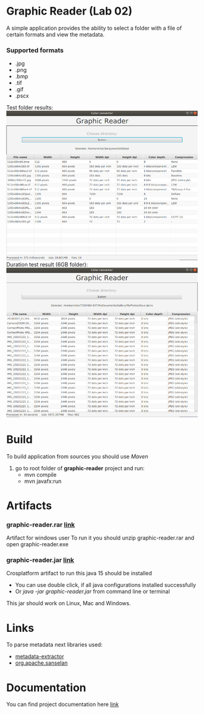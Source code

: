 # Graphic Reader (Lab 02)
A simple application provides the ability to select a folder with a file of certain formats and view the metadata.
### Supported formats
* .jpg
* .png
* .bmp
* .tif
* .gif
* .pscx

Test folder results:
![](https://github.com/ViktorHi/kg-lab02/blob/master/doc/img/test.png)
Duration test result (6GB folder):
![](https://github.com/ViktorHi/kg-lab02/blob/master/doc/img/duration.png)
# Build 
To build application from sources you should use *Maven* 

1. go to root folder of **graphic-reader** project and run: 
    * mvn compile
    * mvn javafx:run

# Artifacts
### graphic-reader.rar [link](https://github.com/ViktorHi/kg-lab02/tree/master/artifact/win)
Artifact for windows user
To run it you should unzip graphic-reader.rar and open graphic-reader.exe

### graphic-reader.jar [link](https://github.com/ViktorHi/kg-lab02/tree/master/artifact/crossplatform)
Crosplatform artifact to run this java 15 should be installed
* You can use double click, if all java configurations installed successfully
* Or *java -jar graphic-reader.jar* from command line or terminal 

This jar should work on Linux, Mac and Windows.

# Links
To parse metadata next libraries used:
* [metadata-extractor](https://github.com/drewnoakes/metadata-extractor)
* [org.apache.sanselan](https://commons.apache.org/proper/commons-imaging/javadocs/api-release/org/apache/sanselan/Sanselan.html)

# Documentation 
You can find project documentation here [link](https://github.com/ViktorHi/kg-lab02/tree/master/doc)

